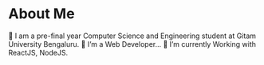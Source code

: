 # About Me
👋 I am a pre-final year Computer Science and Engineering student at Gitam University Bengaluru.
👀 I’m a Web Developer...
🌱 I’m currently Working with ReactJS, NodeJS.
